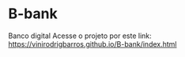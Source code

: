 # B-bank 
Banco digital 
Acesse o projeto por este link:
https://vinirodrigbarros.github.io/B-bank/index.html
